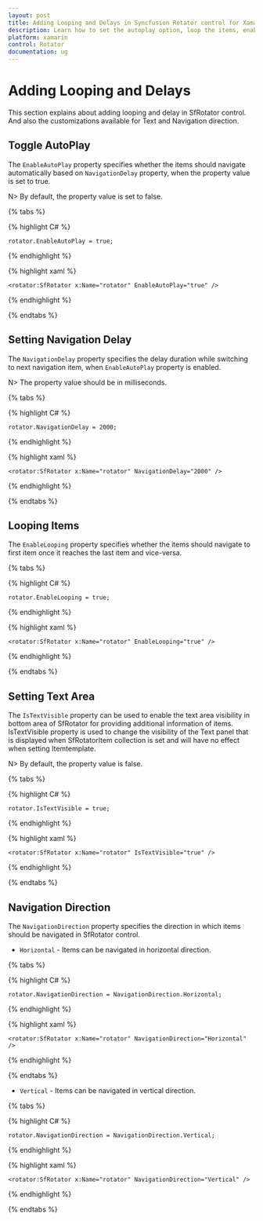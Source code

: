 ```yaml
---
layout: post
title: Adding Looping and Delays in Syncfusion Rotator control for Xamarin.Forms 
description: Learn how to set the autoplay option, loop the items, enable Text Area  and choose the navigation direction in Rotator control for Xamarin.Forms
platform: xamarin 
control: Rotator
documentation: ug
---
```


# Adding Looping and Delays

This section explains about adding looping and delay in SfRotator control. And also the customizations available for Text and Navigation direction.

## Toggle AutoPlay

The `EnableAutoPlay` property specifies whether the items should navigate automatically based on `NavigationDelay` property, when the property value is set to true.

N> By default, the property value is set to false.

{% tabs %}

{% highlight C# %}

	rotator.EnableAutoPlay = true;

{% endhighlight %}

{% highlight xaml %}

	<rotator:SfRotator x:Name="rotator" EnableAutoPlay="true" />
	
{% endhighlight %}

{% endtabs %}

## Setting Navigation Delay

The `NavigationDelay` property specifies the delay duration while switching to next navigation item, when `EnableAutoPlay` property is enabled.

N> The property value should be in milliseconds.

{% tabs %}

{% highlight C# %}

	rotator.NavigationDelay = 2000;

{% endhighlight %}

{% highlight xaml %}

	<rotator:SfRotator x:Name="rotator" NavigationDelay="2000" />
	
{% endhighlight %}

{% endtabs %}

## Looping Items

The `EnableLooping` property specifies whether the items should navigate to first item once it reaches the last item and vice-versa.

{% tabs %}

{% highlight C# %}

	rotator.EnableLooping = true;

{% endhighlight %}

{% highlight xaml %}

	<rotator:SfRotator x:Name="rotator" EnableLooping="true" />
	
{% endhighlight %}

{% endtabs %}

## Setting Text Area

The `IsTextVisible` property can be used to enable the text area visibility in bottom area of SfRotator for providing additional information of items. IsTextVisible property is used to change the visibility of the Text panel that is displayed when SfRotatorItem collection is set and will have no effect when setting Itemtemplate.

N> By default, the property value is false.

{% tabs %}

{% highlight C# %}

	rotator.IsTextVisible = true;

{% endhighlight %}

{% highlight xaml %}

	<rotator:SfRotator x:Name="rotator" IsTextVisible="true" />
	
{% endhighlight %}

{% endtabs %}

## Navigation Direction

The `NavigationDirection` property specifies the direction in which items should be navigated in SfRotator control.

* `Horizontal` - Items can be navigated in horizontal direction.

{% tabs %}

{% highlight C# %}

	rotator.NavigationDirection = NavigationDirection.Horizontal;

{% endhighlight %}

{% highlight xaml %}

	<rotator:SfRotator x:Name="rotator" NavigationDirection="Horizontal" />
	
{% endhighlight %}

{% endtabs %}

* `Vertical` - Items can be navigated in vertical direction.

{% tabs %}

{% highlight C# %}

	rotator.NavigationDirection = NavigationDirection.Vertical;

{% endhighlight %}

{% highlight xaml %}

	<rotator:SfRotator x:Name="rotator" NavigationDirection="Vertical" />
	
{% endhighlight %}

{% endtabs %}